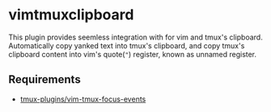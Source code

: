 
# vimtmuxclipboard

This plugin provides seemless integration with for vim and tmux's clipboard.
Automatically copy yanked text into tmux's clipboard, and copy tmux's clipboard
content into vim's quote(`"`) register, known as unnamed register.

## Requirements

- [tmux-plugins/vim-tmux-focus-events](https://github.com/tmux-plugins/vim-tmux-focus-events)

